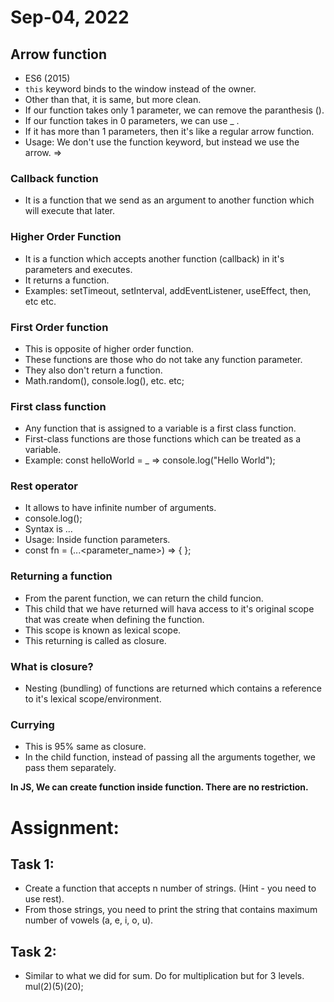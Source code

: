 # Sep-04, 2022

## Arrow function
- ES6 (2015)
- `this` keyword binds to the window instead of the owner.
- Other than that, it is same, but more clean.
- If our function takes only 1 parameter, we can remove the paranthesis ().
- If our function takes in 0 parameters, we can use _ .
- If it has more than 1 parameters, then it's like a regular arrow function.
- Usage: We don't use the function keyword, but instead we use the arrow. =>

### Callback function
- It is a function that we send as an argument to another function which will execute that later.

### Higher Order Function
- It is a function which accepts another function (callback) in it's parameters and executes.
- It returns a function.
- Examples: setTimeout, setInterval, addEventListener, useEffect, then, etc etc.

### First Order function
- This is opposite of higher order function.
- These functions are those who do not take any function parameter.
- They also don't return a function.
- Math.random(), console.log(), etc. etc;

### First class function
- Any function that is assigned to a variable is a first class function.
- First-class functions are those functions which can be treated as a variable.
- Example: 
    const helloWorld = _ => console.log("Hello World");

### Rest operator
- It allows to have infinite number of arguments.
- console.log();
- Syntax is ...
- Usage: Inside function parameters.
- const fn = (...<parameter_name>) => { <logic> };

### Returning a function
- From the parent function, we can return the child funcion.
- This child that we have returned will hava access to it's original scope that was create when defining the function.
- This scope is known as lexical scope.
- This returning is called as closure.

### What is closure?
- Nesting (bundling) of functions are returned which contains a reference to it's lexical scope/environment.

### Currying
- This is 95% same as closure.
- In the child function, instead of passing all the arguments together, we pass them separately.


**In JS, We can create function inside function. There are no restriction.**

# Assignment:
## Task 1:
- Create a function that accepts n number of strings. (Hint - you need to use rest).
- From those strings, you need to print the string that contains maximum number of vowels (a, e, i, o, u).

## Task 2:
- Similar to what we did for sum. Do for multiplication but for 3 levels. mul(2)(5)(20);